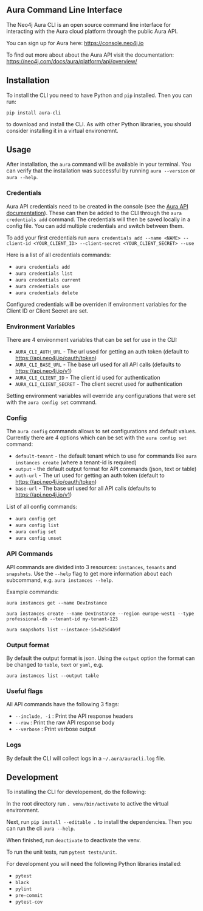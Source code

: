 ## Aura Command Line Interface

The Neo4j Aura CLI is an open source command line interface for interacting with the Aura cloud platform through the public Aura API.

You can sign up for Aura here: https://console.neo4j.io

To find out more about about the Aura API visit the documentation: https://neo4j.com/docs/aura/platform/api/overview/

## Installation

To install the CLI you need to have Python and `pip` installed. Then you can run:

`pip install aura-cli`

to download and install the CLI. As with other Python libraries, you should consider installing it in a virtual environemnt.

## Usage

After installation, the `aura` command will be available in your terminal. You can verify that the installation was successful by running `aura --version` or `aura --help`.

### Credentials

Aura API credentials need to be created in the console (see the [Aura API documentation](https://console.neo4j.io/?_gl=1*ab5vqi*_ga*ODA4NTgzMDE4LjE2NzkzOTY4NDk.*_ga_DL38Q8KGQC*MTY5NDM0NDI0NC44MS4xLjE2OTQzNDUzMjEuNTAuMC4w&_ga=2.169558053.548335101.1694344245-808583018.1679396849#account)). These can then be added to the CLI through the `aura credentials add` command. The credentials will then be saved locally in a config file. You can add multiple credentials and switch between them.

To add your first credentials run
`aura credentials add --name <NAME> --client-id <YOUR_CLIENT_ID> --client-secret <YOUR_CLIENT_SECRET> --use`

Here is a list of all credentials commands:

- `aura credentials add`
- `aura credentials list`
- `aura credentials current`
- `aura credentials use`
- `aura credentials delete`

Configured credentials will be overriden if environment variables for the Client ID or Client Secret are set.

### Environment Variables

There are 4 environment variables that can be set for use in the CLI:

- `AURA_CLI_AUTH_URL` - The url used for getting an auth token (default to https://api.neo4j.io/oauth/token)
- `AURA_CLI_BASE_URL` - The base url used for all API calls (defaults to https://api.neo4j.io/v1)
- `AURA_CLI_CLIENT_ID` - The client id used for authentication
- `AURA_CLI_CLIENT_SECRET` - The client secret used for authentication

Setting environment variables will override any configurations that were set with the `aura config set` command.

### Config

The `aura config` commands allows to set configurations and default values. Currently there are 4 options which can be set with the `aura config set` command:

- `default-tenant` - the default tenant which to use for commands like `aura instances create` (where a tenant-id is required)
- `output` - the default output format for API commands (json, text or table)
- `auth-url` - The url used for getting an auth token (default to https://api.neo4j.io/oauth/token)
- `base-url` - The base url used for all API calls (defaults to https://api.neo4j.io/v1)

List of all config commands:

- `aura config get`
- `aura config list`
- `aura config set`
- `aura config unset`

### API Commands

API commands are divided into 3 resources: `instances`, `tenants` and `snapshots`. Use the `--help` flag to get more information about each subcommand, e.g. `aura instances --help`.

Example commands:

`aura instances get --name DevInstance`

`aura instances create --name DevInstance --region europe-west1 --type professional-db --tenant-id my-tenant-123`

`aura snapshots list --instance-id=b25d4b9f`

### Output format

By default the output format is json. Using the `output` option the format can be changed to `table`, `text` or `yaml`, e.g.

`aura instances list --output table`

### Useful flags

All API commands have the following 3 flags:

- `--include, -i` : Print the API response headers
- `--raw` : Print the raw API response body
- `--verbose` : Print verbose output

### Logs

By default the CLI will collect logs in a `~/.aura/auracli.log` file.

## Development

To installing the CLI for developement, do the following:

In the root directory run `. venv/bin/activate` to active the virtual environment.

Next, run `pip install --editable .` to install the dependencies. Then you can run the cli `aura --help`.

When finished, run `deactivate` to deactivate the venv.

To run the unit tests, run `pytest tests/unit`.

For development you will need the following Python libraries installed:

- `pytest`
- `black`
- `pylint`
- `pre-commit`
- `pytest-cov`
